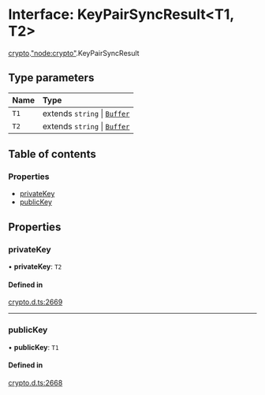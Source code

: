 # Interface: KeyPairSyncResult<T1, T2\>

[crypto](../modules/crypto.md).["node:crypto"](../modules/crypto._node_crypto_.md).KeyPairSyncResult

## Type parameters

| Name | Type |
| :------ | :------ |
| `T1` | extends `string` \| [`Buffer`](../modules/buffer._buffer_.md#buffer) |
| `T2` | extends `string` \| [`Buffer`](../modules/buffer._buffer_.md#buffer) |

## Table of contents

### Properties

- [privateKey](crypto._node_crypto_.KeyPairSyncResult.md#privatekey)
- [publicKey](crypto._node_crypto_.KeyPairSyncResult.md#publickey)

## Properties

### privateKey

• **privateKey**: `T2`

#### Defined in

[crypto.d.ts:2669](https://github.com/goodcodedev/bun-types/blob/8bd1b3a/crypto.d.ts#L2669)

___

### publicKey

• **publicKey**: `T1`

#### Defined in

[crypto.d.ts:2668](https://github.com/goodcodedev/bun-types/blob/8bd1b3a/crypto.d.ts#L2668)
